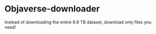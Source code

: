 # Objaverse-downloader
Instead of downloading the entire 8.9 TB dataset, download only files you need!
